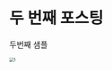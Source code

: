 # 두 번째 포스팅 



두번째 샘플 

<img src="C:\Users\aa314\AppData\Roaming\Microsoft\Windows\Start Menu\Programs\Typora\copy\images\1.jpg" alt="1" style="zoom: 50%;" />
